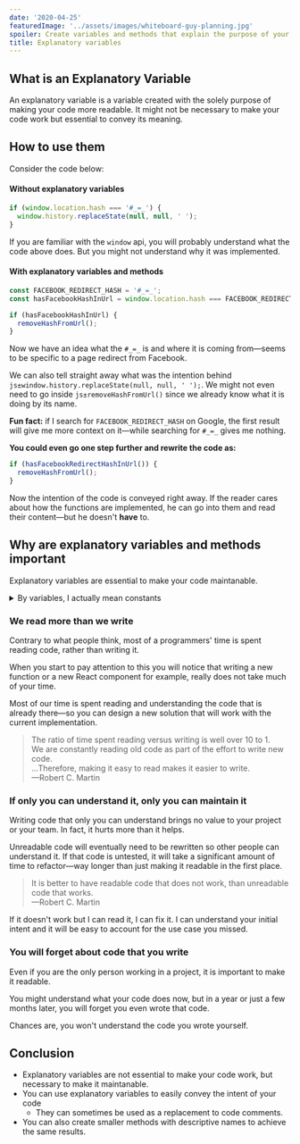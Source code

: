 ```yaml
---
date: '2020-04-25'
featuredImage: '../assets/images/whiteboard-guy-planning.jpg'
spoiler: Create variables and methods that explain the purpose of your code.
title: Explanatory variables
---
```


## What is an Explanatory Variable

An explanatory variable is a variable created with the solely purpose of making your code more readable. It might not be necessary to make your code work but essential to convey its meaning.

## How to use them

Consider the code below:

#### Without explanatory variables

```js
if (window.location.hash === '#_=_') {
  window.history.replaceState(null, null, ' ');
}
```

If you are familiar with the `window` api, you will probably understand what the code above does. But you might not understand why it was implemented.

#### With explanatory variables and methods

```js
const FACEBOOK_REDIRECT_HASH = '#_=_';
const hasFacebookHashInUrl = window.location.hash === FACEBOOK_REDIRECT_HASH;

if (hasFacebookHashInUrl) {
  removeHashFromUrl();
}
```

Now we have an idea what the `#_=_` is and where it is coming from—seems to be specific to a page redirect from Facebook.

We can also tell straight away what was the intention behind `js±window.history.replaceState(null, null, ' ');`. We might not even need to go inside `js±removeHashFromUrl()` since we already know what it is doing by its name.

**Fun fact:** if I search for `FACEBOOK_REDIRECT_HASH` on Google, the first result will give me more context on it—while searching for `#_=_` gives me nothing.

**You could even go one step further and rewrite the code as:**

```js
if (hasFacebookRedirectHashInUrl()) {
  removeHashFromUrl();
}
```

Now the intention of the code is conveyed right away. If the reader cares about how the functions are implemented, he can go into them and read their content—but he doesn't **have** to.

## Why are explanatory variables and methods important

Explanatory variables are essential to make your code maintanable.

<details>
  <summary>By variables, I actually mean constants</summary>
  </br>
  <p>I chose to use the word variable since it is more commonly used.</p> 
  <p>Very often constants are referred as variables when discussing code.</p>
  <p>Whether this is accurate or not, is a semantic detail and it does not matter in this context—discussing semantics is usually not effective.</p>
  <p>I do not remember the last time I created a variable when coding. A few years back I switched to only use constants and to not reassign values—as a personal preference.</p> 
  <p>I still call them variables just for <b>convenience sake</b>.</p>
</details>

### We read more than we write

Contrary to what people think, most of a programmers' time is spent reading code, rather than writing it.

When you start to pay attention to this you will notice that writing a new function or a new React component for example, really does not take much of your time.

Most of our time is spent reading and understanding the code that is already there—so you can design a new solution that will work with the current implementation.

> The ratio of time spent reading versus writing is well over 10 to 1.
> </br>We are constantly reading old code as part of the effort to write new code.
> </br>...Therefore, making it easy to read makes it easier to write.
> </br>—Robert C. Martin

### If only you can understand it, only you can maintain it

Writing code that only you can understand brings no value to your project or your team. In fact, it hurts more than it helps.

Unreadable code will eventually need to be rewritten so other people can understand it. If that code is untested, it will take a significant amount of time to refactor—way longer than just making it readable in the first place.

> It is better to have readable code that does not work, than unreadable code that works.
> </br>—Robert C. Martin

If it doesn't work but I can read it, I can fix it. I can understand your initial intent and it will be easy to account for the use case you missed.

### You will forget about code that you write

Even if you are the only person working in a project, it is important to make it readable.

You might understand what your code does now, but in a year or just a few months later, you will forget you even wrote that code.

Chances are, you won't understand the code you wrote yourself.

## Conclusion

- Explanatory variables are not essential to make your code work, but necessary to make it maintanable.
- You can use explanatory variables to easily convey the intent of your code
  - They can sometimes be used as a replacement to code comments.
- You can also create smaller methods with descriptive names to achieve the same results.
